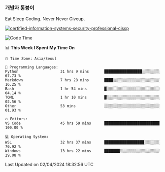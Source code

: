 ### 개발자 통붕이
Eat Sleep Coding.
Never Never Giveup.

[![certified-information-systems-security-professional-cissp](https://user-images.githubusercontent.com/44606727/157613689-acd84ec6-5f8f-4e79-89d9-a8d51f033634.png)](https://www.credly.com/badges/f394a010-85a0-450b-9136-8043af01d71c/public_url)

<!--START_SECTION:waka-->
![Code Time](http://img.shields.io/badge/Code%20Time-2%2C750%20hrs%2052%20mins-blue)

📊 **This Week I Spent My Time On** 

```text
🕑︎ Time Zone: Asia/Seoul

💬 Programming Languages: 
Python                   31 hrs 9 mins       █████████████████░░░░░░░░   67.73 % 
Markdown                 7 hrs 28 mins       ████░░░░░░░░░░░░░░░░░░░░░   16.25 % 
Bash                     1 hr 54 mins        █░░░░░░░░░░░░░░░░░░░░░░░░   04.14 % 
TOML                     1 hr 10 mins        █░░░░░░░░░░░░░░░░░░░░░░░░   02.56 % 
Other                    53 mins             ░░░░░░░░░░░░░░░░░░░░░░░░░   01.93 % 

🔥 Editors: 
VS Code                  45 hrs 59 mins      █████████████████████████   100.00 % 

💻 Operating System: 
WSL                      32 hrs 37 mins      ██████████████████░░░░░░░   70.92 % 
Windows                  13 hrs 22 mins      ███████░░░░░░░░░░░░░░░░░░   29.08 % 
```


 Last Updated on 02/04/2024 18:32:56 UTC
<!--END_SECTION:waka-->
